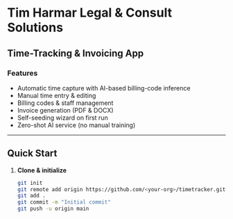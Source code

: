# Tim Harmar Legal & Consult Solutions  
## Time-Tracking & Invoicing App

### Features
- Automatic time capture with AI-based billing-code inference  
- Manual time entry & editing  
- Billing codes & staff management  
- Invoice generation (PDF & DOCX)  
- Self-seeding wizard on first run  
- Zero-shot AI service (no manual training)  

---

## Quick Start

1. **Clone & initialize**  
   ```bash
   git init
   git remote add origin https://github.com/<your-org>/timetracker.git
   git add .
   git commit -m "Initial commit"
   git push -u origin main
